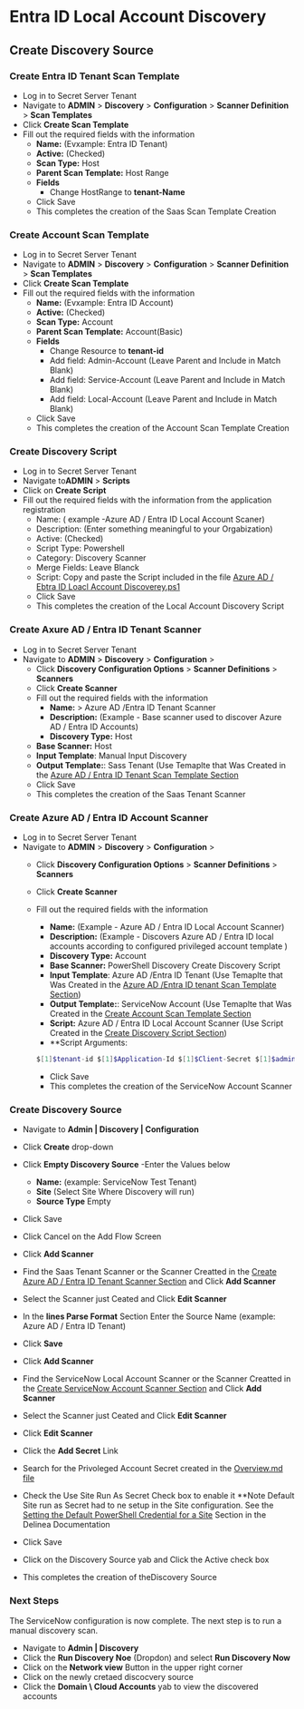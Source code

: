 # Entra ID Local Account Discovery

## Create Discovery Source


### Create Entra ID Tenant Scan Template

- Log in to Secret Server Tenant
- Navigate to **ADMIN** > **Discovery** > **Configuration** >   **Scanner Definition** > **Scan Templates** 
- Click **Create Scan Template**
- Fill out the required fields with the information
    - **Name:** (Evxample: Entra ID Tenant)
    - **Active:** (Checked)
    - **Scan Type:** Host
    - **Parent Scan Template:** Host Range
    - **Fields**
        - Change HostRange to **tenant-Name**
    - Click Save
    - This completes the creation of the Saas Scan Template Creation
 

### Create Account Scan Template

- Log in to Secret Server Tenant
- Navigate to **ADMIN** > **Discovery** > **Configuration** >   **Scanner Definition** > **Scan Templates** 
- Click **Create Scan Template**
- Fill out the required fields with the information
    - **Name:** (Evxample: Entra ID Account)
    - **Active:** (Checked)
    - **Scan Type:** Account
    - **Parent Scan Template:** Account(Basic)
    - **Fields**
        - Change Resource to **tenant-id**
        - Add field: Admin-Account (Leave Parent and Include in Match Blank)
        - Add field: Service-Account (Leave Parent and Include in Match Blank)
        - Add field: Local-Account (Leave Parent and Include in Match Blank)
    - Click Save
    - This completes the creation of the Account Scan Template Creation
 
### Create Discovery Script

- Log in to Secret Server Tenant
- Navigate to**ADMIN** > **Scripts**
- Click on **Create Script**
- Fill out the required fields with the information from the application registration
    - Name: ( example -Azure AD / Entra ID Local Account Scaner)
    - Description: (Enter something meaningful to your Orgabization)
    - Active: (Checked)
    - Script Type: Powershell
    - Category: Discovery Scanner
    - Merge Fields: Leave Blanck
    - Script: Copy and paste the Script included in the file [Azure AD / Ebtra ID Loacl Account Discoverey.ps1](./EntraID%20Local%20Account%20Discovery.ps1)
    - Click Save
    - This completes the creation of the Local Account Discovery Script

### Create Axure AD / Entra ID Tenant Scanner

- Log in to Secret Server Tenant
- Navigate to **ADMIN** > **Discovery** > **Configuration** > 
    - Click **Discovery Configuration Options** > **Scanner Definitions** > **Scanners**
    - Click **Create Scanner**
    - Fill out the required fields with the information
        - **Name:** > Azure AD /Entra ID Tenant Scanner 
        - **Description:** (Example - Base scanner used to discover Azure AD / Entra ID Accounts)
        - **Discovery Type:**  Host
    - **Base Scanner:**  Host
    - **Input Template**: Manual Input Discovery
    - **Output Template:**: Sass Tenant (Use Temaplte that Was Created in the [Azure AD / Entra ID Tenant Scan Template Section](#create-entra-id-tenant-scan-template)
    - Click Save
    - This completes the creation of the Saas Tenant Scanner

### Create Azure AD / Entra ID Account Scanner

- Log in to Secret Server Tenant
- Navigate to **ADMIN** > **Discovery** > **Configuration** > 
    - Click **Discovery Configuration Options** > **Scanner Definitions** > **Scanners**
    - Click **Create Scanner**
    - Fill out the required fields with the information
        - **Name:** (Example - Azure AD / Entra ID Local Account Scanner) 
        - **Description:** (Example - Discovers Azure AD / Entra ID local accounts according to configured privileged account template )
        - **Discovery Type:**  Account
        - **Base Scanner:** PowerShell Discovery Create Discovery Script
        - **Input Template**: Azure AD /Entra ID Tenant (Use Temaplte that Was Created in the [Azure AD /Entra ID tenant Scan Template Section](#create-entra-id-tenant-scan-template))
        - **Output Template:**: ServiceNow Account  (Use Temaplte that Was Created in the [Create Account Scan Template Section](#create-account-scan-template)
        - **Script:** Azure AD / Entra ID Local Account Scanner (Use Script Created in the [Create Discovery Script Section](#create-discovery-script))
        - **Script Arguments:  
         ```powershell
        $[1]$tenant-id $[1]$Application-Id $[1]$Client-Secret $[1]$admin-roles $[1]$sac-groupids 
        ```

        - Click Save
        - This completes the creation of the ServiceNow Account Scanner

### Create Discovery Source

- Navigate to **Admin | Discovery | Configuration**
- Click **Create** drop-down
- Click **Empty Discovery Source**
-Enter the Values below
    - **Name:** (example: ServiceNow Test Tenant)
    - **Site** (Select Site Where Discovery will run)
    - **Source Type** Empty
- Click Save
- Click Cancel on the Add Flow Screen
- Click **Add Scanner**
- Find the Saas Tenant Scanner or the Scanner Creatted in the [Create Azure AD / Entra ID Tenant Scanner Section](#create-axure-ad--entra-id-tenant-scanner) and Click **Add Scanner**
- Select the Scanner just Ceated and Click **Edit Scanner**
- In the **lines Parse Format** Section Enter the Source Name (example: Azure AD / Entra ID Tenant)
- Click **Save**

- Click **Add Scanner**
- Find the ServiceNow Local Account Scanner  or the Scanner Creatted in the [Create ServiceNow Account Scanner Section](#create-servicenow-account-scanner) and Click **Add Scanner**
- Select the Scanner just Ceated and Click **Edit Scanner**
- Click **Edit Scanner**
- Click the **Add Secret** Link
- Search for the Privoleged Account Secret created in the [Overview.md file](../Overview.md)
- Check the Use Site Run As Secret Check box to enable it
    **Note Default Site run as Secret had to ne setup in the Site configuration.
    See the [Setting the Default PowerShell Credential for a Site](https://docs.delinea.com/online-help/secret-server/authentication/secret-based-credentials-for-scripts/index.htm?Highlight=site) Section in the Delinea Documentation
- Click Save
- Click on the Discovery Source yab and Click the Active check box
- This completes the creation of theDiscovery Source


### Next Steps

 The ServiceNow configuration is now complete.  The next step is to run a manual discovery scan.
- Navigate to  **Admin | Discovery**
- Click the **Run Discovery Noe** (Dropdon) and select **Run Discovery Now**
- Click on the **Network view** Button in the upper right corner
- Click on the newly cretaed discocvery source
- Click the **Domain \ Cloud Accounts** yab to view the discovered accounts

